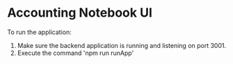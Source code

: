 # Accounting Notebook UI
To run the application:

1. Make sure the backend application is running and listening on port 3001.
2. Execute the command 'npm run runApp'
